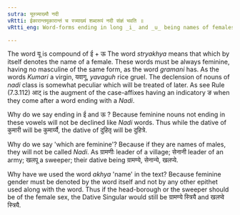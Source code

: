 ```yaml
---
sutra: यूस्त्र्याख्यौ नदी
vRtti: ईकारान्तमूकारान्तं च स्त्र्याख्यं शब्दरूपं नदी संज्ञं भवति ॥
vRtti_eng: Word-forms ending in long _i_ and _u_ being names of females are called _Nadi_.

---
```

The word यू is compound of ई + ऊ The word _stryakhya_ means that which by itself denotes the name of a female. These words must be always feminine, having no masculine of the same form, as the word _gramani_ has. As the words _Kumari_ a virgin, यवागू, _yavaguh_ rice gruel. The declension of nouns of _nadi_ class is somewhat peculiar which will be treated of later. As see Rule (7.3.112) आट् is the augment of the case-affixes having an indicatory ङ when they come after a word ending with a _Nadi_.

Why do we say ending in ई and ऊ ? Because feminine nouns not ending in these vowels will not be declined like _Nadi_ words. Thus while the dative of कुमारी will be कुमार्य्यै, the dative of दुहितृ will be दुहित्रे.

Why do we say 'which are feminine'? Because if they are names of males, they will not be called _Nadi_. As ग्रामणीः leader of a village; सेनानी leader of an army; खलपू a sweeper; their dative being ग्रामण्ये, सेनान्ये, खलप्ये.

Why have we used the word _akhya_ 'name' in the text? Because feminine gender must be denoted by the word itself and not by any other epithet used along with the word. Thus if the head-borough or the sweeper should be of the female sex, the Dative Singular would still be ग्रामण्ये स्त्रियै and खलप्वे स्त्रियै.